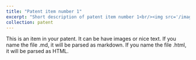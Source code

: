 ```yaml
---
title: "Patent item number 1"
excerpt: "Short description of patent item number 1<br/><img src='/images/500x300.png'>"
collection: patent
---
```


This is an item in your patent. It can be have images or nice text. If you name the file .md, it will be parsed as markdown. If you name the file .html, it will be parsed as HTML. 

